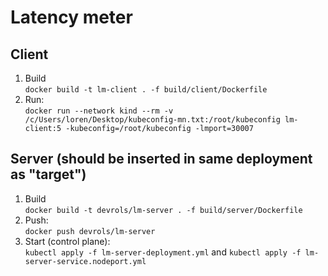 # Latency meter

## Client
1. Build<br>`docker build -t lm-client . -f build/client/Dockerfile`
2. Run:<br>`docker run --network kind --rm -v /c/Users/loren/Desktop/kubeconfig-mn.txt:/root/kubeconfig lm-client:5 -kubeconfig=/root/kubeconfig -lmport=30007`

## Server (should be inserted in same deployment as "target")
1. Build<br>`docker build -t devrols/lm-server . -f build/server/Dockerfile`
2. Push:<br>`docker push devrols/lm-server`
3. Start (control plane):<br>`kubectl apply -f lm-server-deployment.yml` and `kubectl apply -f lm-server-service.nodeport.yml`